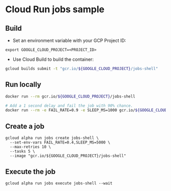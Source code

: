 # Cloud Run jobs sample

## Build

* Set an environment variable with your GCP Project ID:

```
export GOOGLE_CLOUD_PROJECT=<PROJECT_ID>
```

* Use Cloud Build to build the container:

```sh
gcloud builds submit -t "gcr.io/${GOOGLE_CLOUD_PROJECT}/jobs-shell"
```

## Run locally

```sh
docker run --rm gcr.io/${GOOGLE_CLOUD_PROJECT}/jobs-shell

# Add a 1 second delay and fail the job with 90% chance.
docker run --rm -e FAIL_RATE=0.9 -e SLEEP_MS=1000 gcr.io/${GOOGLE_CLOUD_PROJECT}/jobs-shell
```

## Create a job
```
gcloud alpha run jobs create jobs-shell \
  --set-env-vars FAIL_RATE=0.4,SLEEP_MS=5000 \
  --max-retries 10 \
  --tasks 5 \
  --image "gcr.io/${GOOGLE_CLOUD_PROJECT}/jobs-shell"
```

## Execute the job
```
gcloud alpha run jobs execute jobs-shell --wait
```
